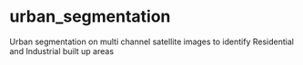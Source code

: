# urban_segmentation
Urban segmentation on multi channel satellite images to identify Residential and Industrial built up areas
